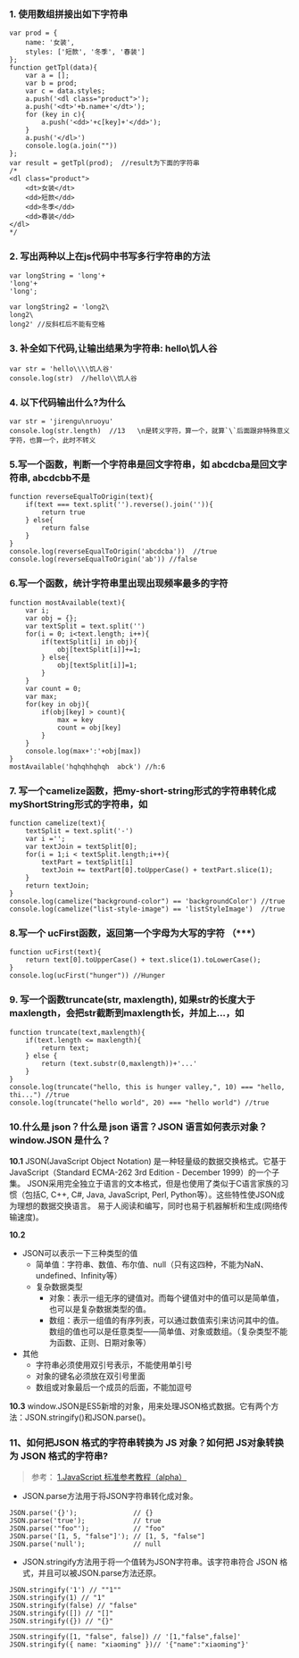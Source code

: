 ### 1. 使用数组拼接出如下字符串
```
var prod = {
	name: '女装',
	styles: ['短款', '冬季', '春装']
};
function getTpl(data){
	var a = [];
	var b = prod;
	var c = data.styles;
	a.push('<dl class="product">');
	a.push('<dt>'+b.name+'</dt>');
	for (key in c){
		a.push('<dd>'+c[key]+'</dd>');
	}
	a.push('</dl>')
	console.log(a.join("")) 
};
var result = getTpl(prod);  //result为下面的字符串
/*
<dl class="product">
    <dt>女装</dt>
    <dd>短款</dd>
    <dd>冬季</dd>
    <dd>春装</dd>
</dl>
*/
```

### 2. 写出两种以上在js代码中书写多行字符串的方法
```
var longString = 'long'+
'long'+
'long';

var longString2 = 'long2\
long2\
long2' //反斜杠后不能有空格
```



### 3. 补全如下代码,让输出结果为字符串: hello\\饥人谷
```
var str = 'hello\\\\饥人谷'
console.log(str)  //hello\\饥人谷
``` 


### 4. 以下代码输出什么?为什么
```
var str = 'jirengu\nruoyu'
console.log(str.length)  //13   \n是转义字符，算一个，就算`\`后面跟非特殊意义字符，也算一个，此时不转义
```


### 5.写一个函数，判断一个字符串是回文字符串，如 abcdcba是回文字符串, abcdcbb不是
```
function reverseEqualToOrigin(text){
	if(text === text.split('').reverse().join('')){
		return true
	} else{
		return false
	}
}
console.log(reverseEqualToOrigin('abcdcba'))  //true
console.log(reverseEqualToOrigin('ab')) //false
```


### 6.写一个函数，统计字符串里出现出现频率最多的字符
```
function mostAvailable(text){
	var i;
	var obj = {};
	var textSplit = text.split('')
	for(i = 0; i<text.length; i++){
		if(textSplit[i] in obj){
			obj[textSplit[i]]+=1;
		} else{
			obj[textSplit[i]]=1;
		}
	}
	var count = 0;
	var max;
	for(key in obj){
		if(obj[key] > count){
			max = key
			count = obj[key]
		} 
	}
	console.log(max+':'+obj[max])
}
mostAvailable('hqhqhhqhqh  abck') //h:6
```

### 7. 写一个camelize函数，把my-short-string形式的字符串转化成myShortString形式的字符串，如  
```
function camelize(text){
	textSplit = text.split('-')
	var i ='';
	var textJoin = textSplit[0];
	for(i = 1;i < textSplit.length;i++){
		textPart = textSplit[i]
		textJoin += textPart[0].toUpperCase() + textPart.slice(1);
	}
	return textJoin;
}
console.log(camelize("background-color") == 'backgroundColor') //true
console.log(camelize("list-style-image") == 'listStyleImage')  //true
```

### 8.写一个 ucFirst函数，返回第一个字母为大写的字符 （***）
```
function ucFirst(text){
	return text[0].toUpperCase() + text.slice(1).toLowerCase();
}
console.log(ucFirst("hunger")) //Hunger
```


### 9. 写一个函数truncate(str, maxlength), 如果str的长度大于maxlength，会把str截断到maxlength长，并加上...，如
```
function truncate(text,maxlength){
	if(text.length <= maxlength){
		return text;
	} else {
		return (text.substr(0,maxlength))+'...'
	}
}
console.log(truncate("hello, this is hunger valley,", 10) === "hello, thi...") //true
console.log(truncate("hello world", 20) === "hello world") //true
```


### 10.什么是 json？什么是 json 语言？JSON 语言如何表示对象？window.JSON 是什么？
**10.1** JSON(JavaScript Object Notation) 是一种轻量级的数据交换格式。它基于JavaScript（Standard ECMA-262 3rd Edition - December 1999）的一个子集。 JSON采用完全独立于语言的文本格式，但是也使用了类似于C语言家族的习惯（包括C, C++, C#, Java, JavaScript, Perl, Python等）。这些特性使JSON成为理想的数据交换语言。 易于人阅读和编写，同时也易于机器解析和生成(网络传输速度)。

**10.2** 
* JSON可以表示一下三种类型的值
  * 简单值：字符串、数值、布尔值、null（只有这四种，不能为NaN、undefined、Infinity等）
  * 复杂数据类型
    * 对象：表示一组无序的键值对。而每个键值对中的值可以是简单值，也可以是复杂数据类型的值。
    * 数组：表示一组值的有序列表，可以通过数值索引来访问其中的值。数组的值也可以是任意类型——简单值、对象或数组。（复杂类型不能为函数、正则、日期对象等）
* 其他
  * 字符串必须使用双引号表示，不能使用单引号
  * 对象的键名必须放在双引号里面
  * 数组或对象最后一个成员的后面，不能加逗号

**10.3** window.JSON是ES5新增的对象，用来处理JSON格式数据。它有两个方法：JSON.stringify()和JSON.parse()。

### 11、如何把JSON 格式的字符串转换为 JS 对象？如何把 JS对象转换为 JSON 格式的字符串?
>参考：
[1.JavaScript 标准参考教程（alpha）](http://javascript.ruanyifeng.com/stdlib/json.html#toc0)

* JSON.parse方法用于将JSON字符串转化成对象。
```
JSON.parse('{}');              // {}
JSON.parse('true');            // true
JSON.parse('"foo"');           // "foo"
JSON.parse('[1, 5, "false"]'); // [1, 5, "false"]
JSON.parse('null');            // null
```
* JSON.stringify方法用于将一个值转为JSON字符串。该字符串符合 JSON 格式，并且可以被JSON.parse方法还原。
```
JSON.stringify('1') // ""1""
JSON.stringify(1) // "1"
JSON.stringify(false) // "false"
JSON.stringify([]) // "[]"
JSON.stringify({}) // "{}" 
——————————————————————————
JSON.stringify([1, "false", false]) // '[1,"false",false]'
JSON.stringify({ name: "xiaoming" })// '{"name":"xiaoming"}'
```
